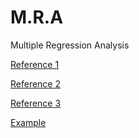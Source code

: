 # M.R.A
Multiple Regression Analysis

[Reference 1](https://cran.r-project.org/doc/contrib/Faraway-PRA.pdf)

[Reference 2](http://www.biddle.com/documents/bcg_comp_chapter4.pdf)

[Reference 3](https://cran.r-project.org/web/packages/HSAUR/vignettes/Ch_multiple_linear_regression.pdf)

[Example](https://rstudio-pubs-static.s3.amazonaws.com/65641_88a692252c6c4f2ab279d115e59e6767.html)
